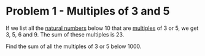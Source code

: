 # Problem 1 - Multiples of 3 and 5

If we list all the [natural numbers](https://en.wikipedia.org/wiki/Natural_number) below 10 that are [multiples](https://en.wikipedia.org/wiki/Multiple_(mathematics)) of 3 or 5, we get 3, 5, 6 and 9. The sum of these multiples is 23.

Find the sum of all the multiples of 3 or 5 below 1000.
